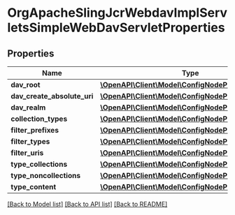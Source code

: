 # OrgApacheSlingJcrWebdavImplServletsSimpleWebDavServletProperties

## Properties
Name | Type | Description | Notes
------------ | ------------- | ------------- | -------------
**dav_root** | [**\OpenAPI\Client\Model\ConfigNodePropertyString**](ConfigNodePropertyString.md) |  | [optional] 
**dav_create_absolute_uri** | [**\OpenAPI\Client\Model\ConfigNodePropertyBoolean**](ConfigNodePropertyBoolean.md) |  | [optional] 
**dav_realm** | [**\OpenAPI\Client\Model\ConfigNodePropertyString**](ConfigNodePropertyString.md) |  | [optional] 
**collection_types** | [**\OpenAPI\Client\Model\ConfigNodePropertyArray**](ConfigNodePropertyArray.md) |  | [optional] 
**filter_prefixes** | [**\OpenAPI\Client\Model\ConfigNodePropertyArray**](ConfigNodePropertyArray.md) |  | [optional] 
**filter_types** | [**\OpenAPI\Client\Model\ConfigNodePropertyString**](ConfigNodePropertyString.md) |  | [optional] 
**filter_uris** | [**\OpenAPI\Client\Model\ConfigNodePropertyString**](ConfigNodePropertyString.md) |  | [optional] 
**type_collections** | [**\OpenAPI\Client\Model\ConfigNodePropertyString**](ConfigNodePropertyString.md) |  | [optional] 
**type_noncollections** | [**\OpenAPI\Client\Model\ConfigNodePropertyString**](ConfigNodePropertyString.md) |  | [optional] 
**type_content** | [**\OpenAPI\Client\Model\ConfigNodePropertyString**](ConfigNodePropertyString.md) |  | [optional] 

[[Back to Model list]](../README.md#documentation-for-models) [[Back to API list]](../README.md#documentation-for-api-endpoints) [[Back to README]](../README.md)


